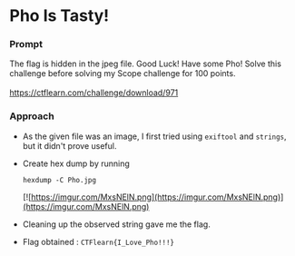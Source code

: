 # Pho Is Tasty!

### Prompt

The flag is hidden in the jpeg file. Good Luck! Have some Pho! Solve this challenge before solving my Scope challenge for 100 points.
\
\
https://ctflearn.com/challenge/download/971

### Approach
- As the given file was an image, I first tried using ```exiftool``` and ```strings```, but it didn't prove useful.

- Create hex dump by running
  ```
  hexdump -C Pho.jpg
  ```
  [![https://imgur.com/MxsNElN.png](https://imgur.com/MxsNElN.png)](https://imgur.com/MxsNElN.png)

- Cleaning up the observed string gave me the flag.

- Flag obtained : ```CTFlearn{I_Love_Pho!!!}```
